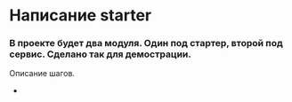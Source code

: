# Написание starter

### В проекте будет два модуля. Один под стартер, второй под сервис. Сделано так для демострации.


Описание шагов.

* 

